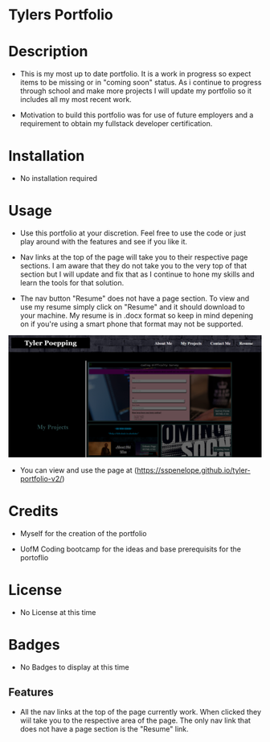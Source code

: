 # Tylers Portfolio

# Description
- This is my most up to date portfolio. It is a work in progress so expect items to be missing or in "coming soon" status. As i continue to progress through school and make more projects I will update my portfolio so it includes all my most recent work.

- Motivation to build this portfolio was for use of future employers and a requirement to obtain my fullstack developer certification.

# Installation 
- No installation required

# Usage
- Use this portfolio at your discretion. Feel free to use the code or just play around with the features and see if you like it.

- Nav links at the top of the page will take you to their respective page sections. I am aware that they do not take you to the very top of that section but I will update and fix that as I continue to hone my skills and learn the tools for that solution. 

- The nav button "Resume" does not have a page section. To view and use my resume simply click on "Resume" and it should download to your machine. My resume is in .docx format so keep in mind depening on if you're using a smart phone that format may not be supported.

![alt text](assets/images/webpage-screenshot.png)

- You can view and use the page at (https://sspenelope.github.io/tyler-portfolio-v2/)

# Credits
- Myself for the creation of the portfolio

- UofM Coding bootcamp for the ideas and base prerequisits for the portoflio

# License
- No License at this time

# Badges
- No Badges to display at this time

## Features
- All the nav links at the top of the page currently work. When clicked they wiil take you to the respective area of the page. The only nav link that does not have a page section is the "Resume" link.


